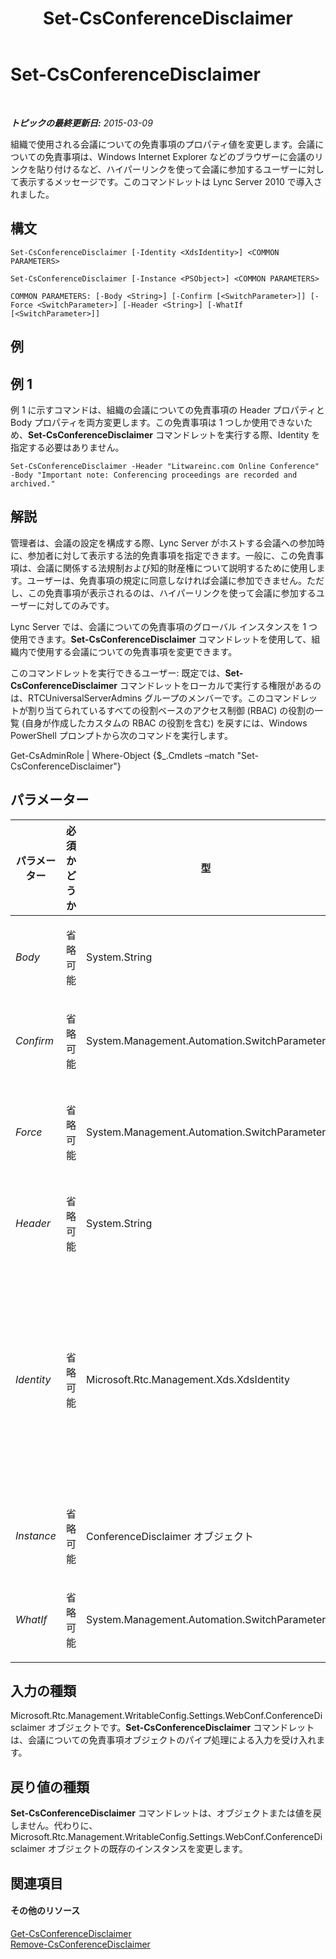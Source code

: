 ﻿---
title: Set-CsConferenceDisclaimer
TOCTitle: Set-CsConferenceDisclaimer
ms:assetid: 97afce6d-b031-466d-a170-3ca50d6df245
ms:mtpsurl: https://technet.microsoft.com/ja-jp/library/Gg398776(v=OCS.15)
ms:contentKeyID: 48272962
ms.date: 05/19/2016
mtps_version: v=OCS.15
ms.translationtype: HT
---

# Set-CsConferenceDisclaimer

 

_**トピックの最終更新日:** 2015-03-09_

組織で使用される会議についての免責事項のプロパティ値を変更します。会議についての免責事項は、Windows Internet Explorer などのブラウザーに会議のリンクを貼り付けるなど、ハイパーリンクを使って会議に参加するユーザーに対して表示するメッセージです。このコマンドレットは Lync Server 2010 で導入されました。

## 構文

    Set-CsConferenceDisclaimer [-Identity <XdsIdentity>] <COMMON PARAMETERS>

    Set-CsConferenceDisclaimer [-Instance <PSObject>] <COMMON PARAMETERS>

    COMMON PARAMETERS: [-Body <String>] [-Confirm [<SwitchParameter>]] [-Force <SwitchParameter>] [-Header <String>] [-WhatIf [<SwitchParameter>]]

## 例

## 例 1

例 1 に示すコマンドは、組織の会議についての免責事項の Header プロパティと Body プロパティを両方変更します。この免責事項は 1 つしか使用できないため、**Set-CsConferenceDisclaimer** コマンドレットを実行する際、Identity を指定する必要はありません。

    Set-CsConferenceDisclaimer -Header "Litwareinc.com Online Conference" -Body "Important note: Conferencing proceedings are recorded and archived."

## 解説

管理者は、会議の設定を構成する際、Lync Server がホストする会議への参加時に、参加者に対して表示する法的免責事項を指定できます。一般に、この免責事項は、会議に関係する法規制および知的財産権について説明するために使用します。ユーザーは、免責事項の規定に同意しなければ会議に参加できません。ただし、この免責事項が表示されるのは、ハイパーリンクを使って会議に参加するユーザーに対してのみです。

Lync Server では、会議についての免責事項のグローバル インスタンスを 1 つ使用できます。**Set-CsConferenceDisclaimer** コマンドレットを使用して、組織内で使用する会議についての免責事項を変更できます。

このコマンドレットを実行できるユーザー: 既定では、**Set-CsConferenceDisclaimer** コマンドレットをローカルで実行する権限があるのは、RTCUniversalServerAdmins グループのメンバーです。このコマンドレットが割り当てられているすべての役割ベースのアクセス制御 (RBAC) の役割の一覧 (自身が作成したカスタムの RBAC の役割を含む) を戻すには、Windows PowerShell プロンプトから次のコマンドを実行します。

Get-CsAdminRole | Where-Object {$\_.Cmdlets –match "Set-CsConferenceDisclaimer"}

## パラメーター


<table>
<colgroup>
<col style="width: 25%" />
<col style="width: 25%" />
<col style="width: 25%" />
<col style="width: 25%" />
</colgroup>
<thead>
<tr class="header">
<th>パラメーター</th>
<th>必須かどうか</th>
<th>型</th>
<th>説明</th>
</tr>
</thead>
<tbody>
<tr class="odd">
<td><p><em>Body</em></p></td>
<td><p>省略可能</p></td>
<td><p>System.String</p></td>
<td><p>会議についての免責事項の内容です。</p></td>
</tr>
<tr class="even">
<td><p><em>Confirm</em></p></td>
<td><p>省略可能</p></td>
<td><p>System.Management.Automation.SwitchParameter</p></td>
<td><p>コマンドの実行前に確認メッセージが表示されます。</p></td>
</tr>
<tr class="odd">
<td><p><em>Force</em></p></td>
<td><p>省略可能</p></td>
<td><p>System.Management.Automation.SwitchParameter</p></td>
<td><p>コマンド実行中に発生する可能性のある、致命的ではないすべてのエラー メッセージを表示しないようにします。</p></td>
</tr>
<tr class="even">
<td><p><em>Header</em></p></td>
<td><p>省略可能</p></td>
<td><p>System.String</p></td>
<td><p>会議についての免責事項に与えられたタイトルです。</p></td>
</tr>
<tr class="odd">
<td><p><em>Identity</em></p></td>
<td><p>省略可能</p></td>
<td><p>Microsoft.Rtc.Management.Xds.XdsIdentity</p></td>
<td><p>会議についての免責事項の一意の Identity です。会議についての免責事項のグローバル インスタンスは 1 つしか使用できないので、<strong>Set-CsConferenceDisclaimer</strong> コマンドレットを呼び出す際、Identity を指定する必要はありません。ただし、グローバルの免責事項を参照するため、次の構文を使用できます。-Identity global。</p></td>
</tr>
<tr class="even">
<td><p><em>Instance</em></p></td>
<td><p>省略可能</p></td>
<td><p>ConferenceDisclaimer オブジェクト</p></td>
<td><p>個々のパラメーター値を設定せずに、コマンドレットにオブジェクトへの参照を渡せます。</p></td>
</tr>
<tr class="odd">
<td><p><em>WhatIf</em></p></td>
<td><p>省略可能</p></td>
<td><p>System.Management.Automation.SwitchParameter</p></td>
<td><p>実際にコマンドを実行しなくてもコマンドの実行結果がわかります。</p></td>
</tr>
</tbody>
</table>


## 入力の種類

Microsoft.Rtc.Management.WritableConfig.Settings.WebConf.ConferenceDisclaimer オブジェクトです。**Set-CsConferenceDisclaimer** コマンドレットは、会議についての免責事項オブジェクトのパイプ処理による入力を受け入れます。

## 戻り値の種類

**Set-CsConferenceDisclaimer** コマンドレットは、オブジェクトまたは値を戻しません。代わりに、Microsoft.Rtc.Management.WritableConfig.Settings.WebConf.ConferenceDisclaimer オブジェクトの既存のインスタンスを変更します。

## 関連項目

#### その他のリソース

[Get-CsConferenceDisclaimer](get-csconferencedisclaimer.md)  
[Remove-CsConferenceDisclaimer](remove-csconferencedisclaimer.md)

